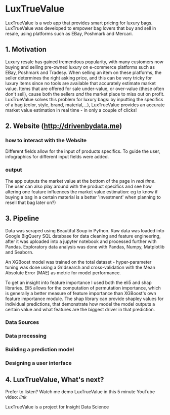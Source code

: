 # LuxTrueValue

LuxTrueValue is a web app that provides smart pricing for luxury bags. LuxTrueValue was developed to empower bag lovers that buy and sell in resale, using platforms such as EBay, Poshmark and Mercari.

## 1. Motivation

Luxury resale has gained tremendous popularity, with many customers now buying and selling pre-owned luxury on e-commerce platforms such as EBay, Poshmark and Tradesy. When selling an item on these platforms, the seller determines the right asking price, and this can be very tricky for luxury items since no tools are available that accurately estimate market value. Items that are offered for sale under-value, or over-value (these often don't sell), cause both the sellers *and* the market place to miss out on profit. LuxTrueValue solves this problem for luxury bags: by inputting the specifics of a bag (color, style, brand, material,...), LuxTrueValue provides an accurate market value estimation in real time - in only a couple of clicks!

## 2. Website (http://drivenbydata.me)

### how to interact with the Website
Different fields allow for the input of products specifics. To guide the user, infographics for different input fields were added.



### output

The app outputs the market value at the bottom of the page in *real time*. The user can also play around with the product specifics and see how altering one feature influences the market value estimation: eg to know if buying a bag in a certain material is a better 'investment' when planning to resell that bag later on?)


## 3. Pipeline

Data was scraped using Beautiful Soup in Python. Raw data was loaded into Google BigQuery SQL database for data cleaning and feature engineering, after it was uploaded into a jupyter notebook and processed further with Pandas. Exploratory data analysis was done with Pandas, Numpy, Matplotlib and Seaborn.

An XGBoost model was trained on the total dataset - hyper-parameter tuning was done using a Gridsearch and cross-validation with the Mean Absolute Error (MAE) as metric for model performance.

To get an insight into feature importance I used both the eli5 and shap libraries. Eli5 allows for the computation of permutation importance, which is generally a better measure of feature importance than XGBoost's own feature importance module. The shap library can provide shapley values for individual predictions, that demonstrate how model the model outputs a certain value and what features are the biggest driver in that prediction.

### Data Sources

### Data processing

### Building a prediction model

### Designing a user interface

## 4. LuxTrueValue, What's next?



Prefer to listen? Watch me demo LuxTrueValue in this 5 minute YouTube video: *link*

LuxTrueValue is a project for Insight Data Science
